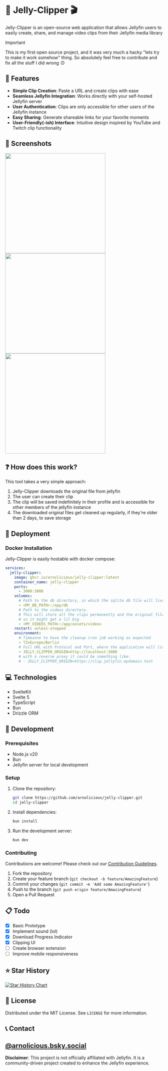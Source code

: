 # 🪼 Jelly-Clipper 🎬

Jelly-Clipper is an open-source web application that allows Jellyfin users to easily create, share, and manage video clips from their Jellyfin media library

> [!IMPORTANT]
> This is my first open source project, and it was very much a hacky "lets try to make it work somehow" thing.
> So absolutely feel free to contribute and fix all the stuff I did wrong :D

## 🌟 Features

- **Simple Clip Creation**: Paste a URL and create clips with ease
- **Seamless Jellyfin Integration**: Works directly with your self-hosted Jellyfin server
- **User Authentication**: Clips are only accessible for other users of the Jellyfin instance
- **Easy Sharing**: Generate shareable links for your favorite moments
- **User-Friendly(-ish) Interface**: Intuitive design inspired by YouTube and Twitch clip functionality

## 📸 Screenshots

<p float="left">
  
  <img src="https://github.com/user-attachments/assets/497fee97-571d-4181-a2a6-64092bba9174" width="320" />
  <img src="https://github.com/user-attachments/assets/8aa52143-732d-417e-bcea-f99c11a8b447" width="320" /> 
  <img src="https://github.com/user-attachments/assets/21ff1121-516c-43ee-a14e-26039d05e2de" width="320" />
</p>

## ❓ How does this work?

This tool takes a very simple approach:

1. Jelly-Clipper downloads the original file from jellyfin
2. The user can create their clip
3. The clip will be saved indefinitely in their profile and is accessible for other members of the jellyfin instance
4. The downloaded original files get cleaned up regularly, if they're older than 2 days, to save storage

## 🚀 Deployment

### Docker Installation

Jelly-Clipper is easily hostable with docker compose:

```yaml
services:
  jelly-clipper:
    image: ghcr.io/arnolicious/jelly-clipper:latest
    container_name: jelly-clipper
    ports:
      - 3000:3000
    volumes:
      # Path to the db directory, in which the sqlite db file will live
      - <MY_DB_PATH>:/app/db
      # Path to the videos directory.
      # This will store all the clips permanently and the original files temporarily,
      # so it might get a lil big
      - <MY_VIDEOS_PATH>:/app/assets/videos
    restart: unless-stopped
    environment:
      # Timezone to have the cleanup cron job working as expected
      - TZ=Europe/Berlin
      # Full URL with Protocol and Port, where the application will live
      - JELLY_CLIPPER_ORIGIN=http://localhost:3000
      # with a reverse proxy it could be something like:
      # - JELLY_CLIPPER_ORIGIN=https://clip.jellyfin.mydomain.test
```

## 💻 Technologies

- SvelteKit
- Svelte 5
- TypeScript
- Bun
- Drizzle ORM

## 🤝 Development

### Prerequisites

- Node.js v20
- Bun
- Jellyfin server for local development

### Setup

1. Clone the repository:

   ```bash
   git clone https://github.com/arnolicious/jelly-clipper.git
   cd jelly-clipper
   ```

2. Install dependencies:

   ```bash
   bun install
   ```

3. Run the development server:
   ```bash
   bun dev
   ```

### Contributing

Contributions are welcome! Please check out our [Contribution Guidelines](CONTRIBUTING.md).

1. Fork the repository
2. Create your feature branch (`git checkout -b feature/AmazingFeature`)
3. Commit your changes (`git commit -m 'Add some AmazingFeature'`)
4. Push to the branch (`git push origin feature/AmazingFeature`)
5. Open a Pull Request

## 📋 Todo

- [x] Basic Prototype
- [x] Implement sound (lol)
- [x] Download Progress Indicator
- [x] Clipping UI
- [ ] Create browser extension
- [ ] Improve mobile responsiveness

## ⭐ Star History
<a href="https://www.star-history.com/#arnolicious/jelly-clipper&Date">
 <picture>
   <source media="(prefers-color-scheme: dark)" srcset="https://api.star-history.com/svg?repos=arnolicious/jelly-clipper&type=Date&theme=dark" />
   <source media="(prefers-color-scheme: light)" srcset="https://api.star-history.com/svg?repos=arnolicious/jelly-clipper&type=Date" />
   <img alt="Star History Chart" src="https://api.star-history.com/svg?repos=arnolicious/jelly-clipper&type=Date" />
 </picture>
</a>

## 📄 License

Distributed under the MIT License. See `LICENSE` for more information.

## 📞 Contact

## [@arnolicious.bsky.social](https://arnolicious.bsky.social)

**Disclaimer**: This project is not officially affiliated with Jellyfin. It is a community-driven project created to enhance the Jellyfin experience.
